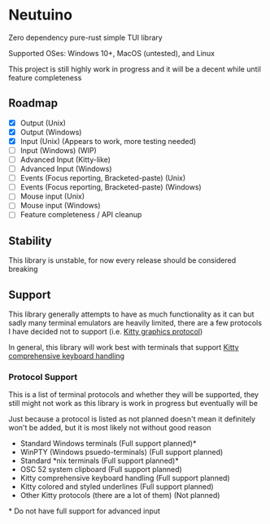 # Neutuino
Zero dependency pure-rust simple TUI library

Supported OSes: Windows 10+, MacOS (untested), and Linux

This project is still highly work in progress and it will be a decent while until feature completeness

## Roadmap
- [x] Output (Unix)
- [x] Output (Windows)
- [x] Input (Unix) (Appears to work, more testing needed)
- [ ] Input (Windows) (WIP)
- [ ] Advanced Input (Kitty-like)
- [ ] Advanced Input (Windows)
- [ ] Events (Focus reporting, Bracketed-paste) (Unix)
- [ ] Events (Focus reporting, Bracketed-paste) (Windows)
- [ ] Mouse input (Unix)
- [ ] Mouse input (Windows)
- [ ] Feature completeness / API cleanup

## Stability
This library is unstable, for now every release should be considered breaking

## Support
This library generally attempts to have as much functionality as it can but sadly many terminal
emulators are heavily limited, there are a few protocols I have decided not to support
(i.e. [Kitty graphics protocol](https://sw.kovidgoyal.net/kitty/graphics-protocol/))

In general, this library will work best with terminals that support
[Kitty comprehensive keyboard handling](https://sw.kovidgoyal.net/kitty/keyboard-protocol/)

### Protocol Support
This is a list of terminal protocols and whether they will be supported, they still might not
work as this library is work in progress but eventually will be

Just because a protocol is listed as not planned doesn't mean it definitely won't be added, but
it is most likely not without good reason
- Standard Windows terminals (Full support planned)\*
- WinPTY (Windows psuedo-terminals) (Full support planned)
- Standard \*nix terminals (Full support planned)\*
- OSC 52 system clipboard (Full support planned)
- Kitty comprehensive keyboard handling (Full support planned)
- Kitty colored and styled underlines (Full support planned)
- Other Kitty protocols (there are a lot of them) (Not planned)

\* Do not have full support for advanced input
